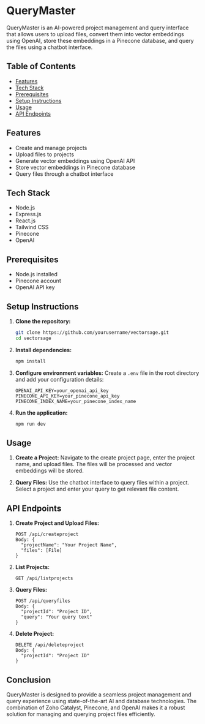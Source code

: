 # QueryMaster

QueryMaster is an AI-powered project management and query interface that allows users to upload files, convert them into vector embeddings using OpenAI, store these embeddings in a Pinecone database, and query the files using a chatbot interface.

## Table of Contents
- [Features](#features)
- [Tech Stack](#tech-stack)
- [Prerequisites](#prerequisites)
- [Setup Instructions](#setup-instructions)
- [Usage](#usage)
- [API Endpoints](#api-endpoints)

## Features

- Create and manage projects
- Upload files to projects
- Generate vector embeddings using OpenAI API
- Store vector embeddings in Pinecone database
- Query files through a chatbot interface

## Tech Stack

- Node.js
- Express.js
- React.js
- Tailwind CSS
- Pinecone
- OpenAI

## Prerequisites

- Node.js installed
- Pinecone account
- OpenAI API key

## Setup Instructions

1. **Clone the repository:**
    ```sh
    git clone https://github.com/yourusername/vectorsage.git
    cd vectorsage
    ```

2. **Install dependencies:**
    ```sh
    npm install
    ```

3. **Configure environment variables:**
   Create a `.env` file in the root directory and add your configuration details:
    ```env
    OPENAI_API_KEY=your_openai_api_key
    PINECONE_API_KEY=your_pinecone_api_key
    PINECONE_INDEX_NAME=your_pinecone_index_name
    ```

4. **Run the application:**
    ```sh
    npm run dev
    ```

## Usage

1. **Create a Project:**
   Navigate to the create project page, enter the project name, and upload files. The files will be processed and vector embeddings will be stored.

2. **Query Files:**
   Use the chatbot interface to query files within a project. Select a project and enter your query to get relevant file content.

## API Endpoints

1. **Create Project and Upload Files:**
    ```http
    POST /api/createproject
    Body: {
      "projectName": "Your Project Name",
      "files": [File]
    }
    ```

2. **List Projects:**
    ```http
    GET /api/listprojects
    ```

3. **Query Files:**
    ```http
    POST /api/queryfiles
    Body: {
      "projectId": "Project ID",
      "query": "Your query text"
    }
    ```

4. **Delete Project:**
    ```http
    DELETE /api/deleteproject
    Body: {
      "projectId": "Project ID"
    }
    ```

    
## Conclusion

QueryMaster is designed to provide a seamless project management and query experience using state-of-the-art AI and database technologies. The combination of Zoho Catalyst, Pinecone, and OpenAI makes it a robust solution for managing and querying project files efficiently.

